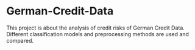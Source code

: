 # German-Credit-Data
This project is about the analysis of credit risks of German Credit Data. Different classification models and preprocessing methods are used and compared.
